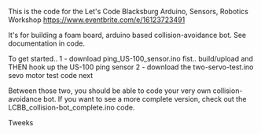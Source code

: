 This is the code for the Let's Code Blacksburg Arduino, Sensors, Robotics Workshop
https://www.eventbrite.com/e/16123723491 

It's for building a foam board, arduino based collision-avoidance bot. See documentation in code.

To get started..
1 - download ping_US-100_sensor.ino fist.. build/upload and THEN hook up the US-100 ping sensor
2 - download the two-servo-test.ino sevo motor test code next

Between those two, you should be able to code your very own collision-avoidance bot.  If you want to see a more complete version, check out the LCBB_collision-bot_complete.ino code.

Tweeks
